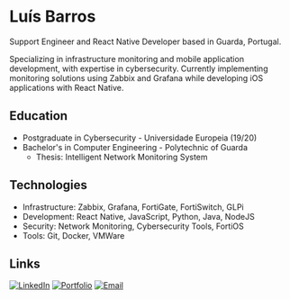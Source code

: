 # Luís Barros

Support Engineer and React Native Developer based in Guarda, Portugal.

Specializing in infrastructure monitoring and mobile application development, with expertise in cybersecurity. Currently implementing monitoring solutions using Zabbix and Grafana while developing iOS applications with React Native.

## Education
- Postgraduate in Cybersecurity - Universidade Europeia (19/20)
- Bachelor's in Computer Engineering - Polytechnic of Guarda
  - Thesis: Intelligent Network Monitoring System

## Technologies
- Infrastructure: Zabbix, Grafana, FortiGate, FortiSwitch, GLPi
- Development: React Native, JavaScript, Python, Java, NodeJS
- Security: Network Monitoring, Cybersecurity Tools, FortiOS
- Tools: Git, Docker, VMWare

## Links
[![LinkedIn](https://img.shields.io/badge/LinkedIn-0077B5?style=for-the-badge&logo=linkedin&logoColor=white)](https://linkedin.com/in/luis-barros-)
[![Portfolio](https://img.shields.io/badge/Portfolio-255E63?style=for-the-badge&logo=About.me&logoColor=white)](https://luisantoniio1998.github.io)
[![Email](https://img.shields.io/badge/Email-D14836?style=for-the-badge&logo=gmail&logoColor=white)](mailto:luisantoniio1998@gmail.com)
